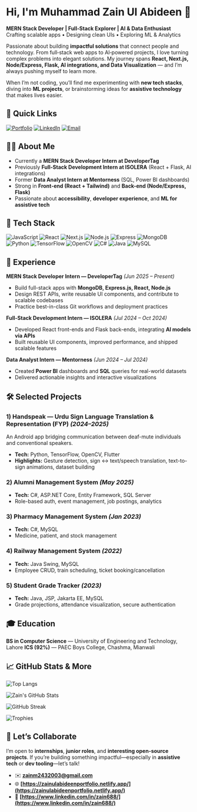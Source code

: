 # Hi, I'm **Muhammad Zain Ul Abideen** 👋

**MERN Stack Developer | Full‑Stack Explorer | AI & Data Enthusiast**
Crafting scalable apps • Designing clean UIs • Exploring ML & Analytics


Passionate about building **impactful solutions** that connect people and technology. From full‑stack web apps to AI‑powered projects, I love turning complex problems into elegant solutions. My journey spans **React, Next.js, Node/Express, Flask, AI integrations, and Data Visualization** — and I’m always pushing myself to learn more.

When I’m not coding, you’ll find me experimenting with **new tech stacks**, diving into **ML projects**, or brainstorming ideas for **assistive technology** that makes lives easier.


## 🔗 Quick Links

[![Portfolio](https://img.shields.io/badge/Portfolio-Visit%20Now-blue?style=flat-square\&logo=netlify)](https://zainulabideenportfolio.netlify.app/)
[![LinkedIn](https://img.shields.io/badge/LinkedIn-Connect-blue?style=flat-square\&logo=linkedin)](https://www.linkedin.com/in/zain688/)
[![Email](https://img.shields.io/badge/Email-Contact-red?style=flat-square\&logo=gmail)](mailto:zainm2432003@gmail.com)


## 🧑‍💻 About Me

* Currently a **MERN Stack Developer Intern at DeveloperTag**
* Previously **Full-Stack Development Intern at ISOLERA** (React + Flask, AI integrations)
* Former **Data Analyst Intern at Mentorness** (SQL, Power BI dashboards)
* Strong in **Front-end (React + Tailwind)** and **Back-end (Node/Express, Flask)**
* Passionate about **accessibility**, **developer experience**, and **ML for assistive tech**


## 🧰 Tech Stack

![JavaScript](https://img.shields.io/badge/JavaScript-F7DF1E?style=flat-square\&logo=javascript\&logoColor=black)
![React](https://img.shields.io/badge/React-20232A?style=flat-square\&logo=react\&logoColor=61DAFB)
![Next.js](https://img.shields.io/badge/Next.js-000000?style=flat-square\&logo=nextdotjs\&logoColor=white)
![Node.js](https://img.shields.io/badge/Node.js-43853D?style=flat-square\&logo=node.js\&logoColor=white)
![Express](https://img.shields.io/badge/Express.js-404D59?style=flat-square)
![MongoDB](https://img.shields.io/badge/MongoDB-4EA94B?style=flat-square\&logo=mongodb\&logoColor=white)
![Python](https://img.shields.io/badge/Python-3776AB?style=flat-square\&logo=python\&logoColor=white)
![TensorFlow](https://img.shields.io/badge/TensorFlow-FF6F00?style=flat-square\&logo=tensorflow\&logoColor=white)
![OpenCV](https://img.shields.io/badge/OpenCV-5C3EE8?style=flat-square\&logo=opencv\&logoColor=white)
![C#](https://img.shields.io/badge/C%23-239120?style=flat-square\&logo=c-sharp\&logoColor=white)
![Java](https://img.shields.io/badge/Java-ED8B00?style=flat-square\&logo=java\&logoColor=white)
![MySQL](https://img.shields.io/badge/MySQL-005C84?style=flat-square\&logo=mysql\&logoColor=white)


## 🏢 Experience

**MERN Stack Developer Intern — DeveloperTag** *(Jun 2025 – Present)*

* Build full-stack apps with **MongoDB, Express.js, React, Node.js**
* Design REST APIs, write reusable UI components, and contribute to scalable codebases
* Practice best-in-class Git workflows and deployment practices

**Full-Stack Development Intern — ISOLERA** *(Jul 2024 – Oct 2024)*

* Developed React front-ends and Flask back-ends, integrating **AI models via APIs**
* Built reusable UI components, improved performance, and shipped scalable features

**Data Analyst Intern — Mentorness** *(Jun 2024 – Jul 2024)*

* Created **Power BI** dashboards and **SQL** queries for real-world datasets
* Delivered actionable insights and interactive visualizations


## 🛠️ Selected Projects

### 1) **Handspeak — Urdu Sign Language Translation & Representation (FYP)** *(2024–2025)*

An Android app bridging communication between deaf-mute individuals and conventional speakers.

* **Tech:** Python, TensorFlow, OpenCV, Flutter
* **Highlights:** Gesture detection, sign ↔ text/speech translation, text-to-sign animations, dataset building

### 2) **Alumni Management System** *(May 2025)*

* **Tech:** C#, ASP.NET Core, Entity Framework, SQL Server
* Role-based auth, event management, job postings, analytics

### 3) **Pharmacy Management System** *(Jan 2023)*

* **Tech:** C#, MySQL
* Medicine, patient, and stock management

### 4) **Railway Management System** *(2022)*

* **Tech:** Java Swing, MySQL
* Employee CRUD, train scheduling, ticket booking/cancellation

### 5) **Student Grade Tracker** *(2023)*

* **Tech:** Java, JSP, Jakarta EE, MySQL
* Grade projections, attendance visualization, secure authentication


## 🎓 Education

**BS in Computer Science** — University of Engineering and Technology, Lahore
**ICS (92%)** — PAEC Boys College, Chashma, Mianwali


## 📈 GitHub Stats & More

![Top Langs](https://github-readme-stats.vercel.app/api/top-langs/?username=MuhammadZain243\&layout=compact)

![Zain's GitHub Stats](https://github-readme-stats.vercel.app/api?username=MuhammadZain243\&show_icons=true)

![GitHub Streak](https://github-readme-streak-stats.herokuapp.com/?user=MuhammadZain243\&theme=default)

![Trophies](https://github-profile-trophy.vercel.app/?username=MuhammadZain243\&theme=flat\&no-frame=true\&margin-w=10)


## 🤝 Let’s Collaborate

I’m open to **internships**, **junior roles**, and **interesting open-source projects**. If you’re building something impactful—especially in **assistive tech** or **dev tooling**—let’s talk!

* ✉️ **[zainm2432003@gmail.com](mailto:zainm2432003@gmail.com)**
* 🌐 **[https://zainulabideenportfolio.netlify.app/](https://zainulabideenportfolio.netlify.app/)**
* 💼 **[https://www.linkedin.com/in/zain688/](https://www.linkedin.com/in/zain688/)**
